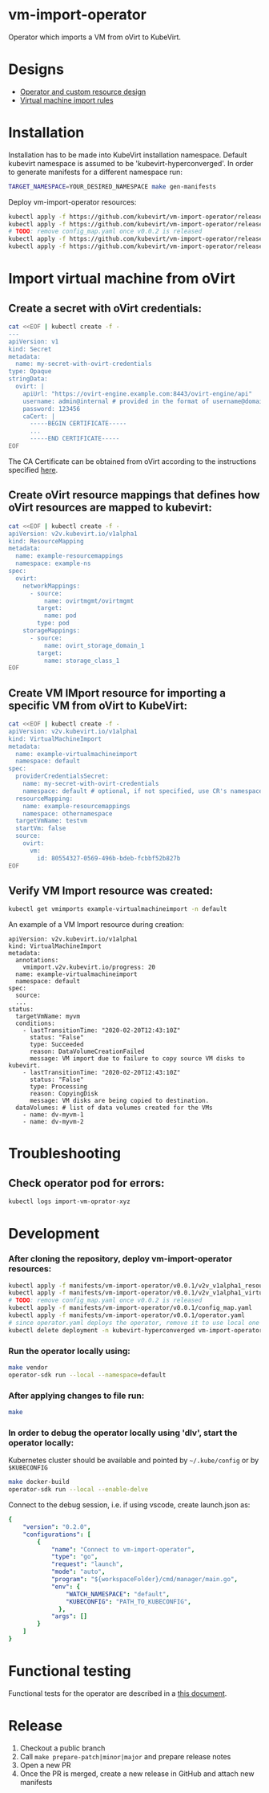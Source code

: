 vm-import-operator
==================

Operator which imports a VM from oVirt to KubeVirt.

# Designs
* [Operator and custom resource design](docs/design.md)
* [Virtual machine import rules](docs/rules.md)

# Installation
Installation has to be made into KubeVirt installation namespace.
Default kubevirt namespace is assumed to be 'kubevirt-hyperconverged'.
In order to generate manifests for a different namespace run:
```bash
TARGET_NAMESPACE=YOUR_DESIRED_NAMESPACE make gen-manifests
```

Deploy vm-import-operator resources:
```bash
kubectl apply -f https://github.com/kubevirt/vm-import-operator/releases/download/v0.0.1/v2v_v1alpha1_resourcemapping_crd.yaml
kubectl apply -f https://github.com/kubevirt/vm-import-operator/releases/download/v0.0.1/v2v_v1alpha1_virtualmachineimport_crd.yaml
# TODO: remove config_map.yaml once v0.0.2 is released
kubectl apply -f https://github.com/kubevirt/vm-import-operator/releases/download/v0.0.1/config_map.yaml
kubectl apply -f https://github.com/kubevirt/vm-import-operator/releases/download/v0.0.1/operator.yaml
```

# Import virtual machine from oVirt
## Create a secret with oVirt credentials:
```bash
cat <<EOF | kubectl create -f -
---
apiVersion: v1
kind: Secret
metadata:
  name: my-secret-with-ovirt-credentials
type: Opaque
stringData:
  ovirt: |
    apiUrl: "https://ovirt-engine.example.com:8443/ovirt-engine/api"
    username: admin@internal # provided in the format of username@domain
    password: 123456
    caCert: |
      -----BEGIN CERTIFICATE-----
      ...
      -----END CERTIFICATE-----
EOF
```

The CA Certificate can be obtained from oVirt according to the instructions specified [here](http://ovirt.github.io/ovirt-engine-api-model/4.4/#_obtaining_the_ca_certificate).

## Create oVirt resource mappings that defines how oVirt resources are mapped to kubevirt:
```bash
cat <<EOF | kubectl create -f -
apiVersion: v2v.kubevirt.io/v1alpha1
kind: ResourceMapping
metadata:
  name: example-resourcemappings
  namespace: example-ns
spec:
  ovirt:
    networkMappings:
      - source:
          name: ovirtmgmt/ovirtmgmt
        target:
          name: pod
        type: pod
    storageMappings:
      - source:
          name: ovirt_storage_domain_1
        target:
          name: storage_class_1
EOF
```

## Create VM IMport resource for importing a specific VM from oVirt to KubeVirt:
```bash
cat <<EOF | kubectl create -f -
apiVersion: v2v.kubevirt.io/v1alpha1
kind: VirtualMachineImport
metadata:
  name: example-virtualmachineimport
  namespace: default
spec:
  providerCredentialsSecret:
    name: my-secret-with-ovirt-credentials
    namespace: default # optional, if not specified, use CR's namespace
  resourceMapping:
    name: example-resourcemappings
    namespace: othernamespace
  targetVmName: testvm
  startVm: false
  source:
    ovirt:
      vm:
        id: 80554327-0569-496b-bdeb-fcbbf52b827b
EOF
```

## Verify VM Import resource was created:

```bash
kubectl get vmimports example-virtualmachineimport -n default
```

An example of a VM Import resource during creation:
```
apiVersion: v2v.kubevirt.io/v1alpha1
kind: VirtualMachineImport
metadata:
  annotations:
    vmimport.v2v.kubevirt.io/progress: 20
  name: example-virtualmachineimport
  namespace: default
spec:
  source:
  ...
status:
  targetVmName: myvm
  conditions:
    - lastTransitionTime: "2020-02-20T12:43:10Z"
      status: "False"
      type: Succeeded
      reason: DataVolumeCreationFailed
      message: VM import due to failure to copy source VM disks to kubevirt.
    - lastTransitionTime: "2020-02-20T12:43:10Z"
      status: "False"
      type: Processing
      reason: CopyingDisk
      message: VM disks are being copied to destination.
  dataVolumes: # list of data volumes created for the VMs
    - name: dv-myvm-1
    - name: dv-myvm-2
```


# Troubleshooting

## Check operator pod for errors:
```bash
kubectl logs import-vm-oprator-xyz
```

# Development
### After cloning the repository, deploy vm-import-operator resources:
```bash
kubectl apply -f manifests/vm-import-operator/v0.0.1/v2v_v1alpha1_resourcemapping_crd.yaml
kubectl apply -f manifests/vm-import-operator/v0.0.1/v2v_v1alpha1_virtualmachineimport_crd.yaml
# TODO: remove config_map.yaml once v0.0.2 is released
kubectl apply -f manifests/vm-import-operator/v0.0.1/config_map.yaml
kubectl apply -f manifests/vm-import-operator/v0.0.1/operator.yaml
# since operator.yaml deploys the operator, remove it to use local one
kubectl delete deployment -n kubevirt-hyperconverged vm-import-operator
```
### Run the operator locally using:
```bash
make vendor
operator-sdk run --local --namespace=default
```

### After applying changes to file run:
```bash
make
```

### In order to debug the operator locally using 'dlv', start the operator locally:
Kubernetes cluster should be available and pointed by `~/.kube/config` or by `$KUBECONFIG`

```bash
make docker-build
operator-sdk run --local --enable-delve
```
Connect to the debug session, i.e. if using vscode, create launch.json as:

```yaml
{
    "version": "0.2.0",
    "configurations": [
        {
            "name": "Connect to vm-import-operator",
            "type": "go",
            "request": "launch",
            "mode": "auto",
            "program": "${workspaceFolder}/cmd/manager/main.go",
            "env": {
                "WATCH_NAMESPACE": "default",
                "KUBECONFIG": "PATH_TO_KUBECONFIG",
              },
            "args": []
        }
    ]
}
```

# Functional testing
Functional tests for the operator are described in a [this document](docs/functional-tests.md).

# Release
1. Checkout a public branch
2. Call `make prepare-patch|minor|major` and prepare release notes
3. Open a new PR
4. Once the PR is merged, create a new release in GitHub and attach new manifests
